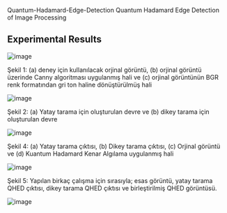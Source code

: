 Quantum-Hadamard-Edge-Detection
Quantum Hadamard Edge Detection of Image Processing

## Experimental Results

![image](https://github.com/SevdanurGENC/Quantum-Hadamard-Edge-Detection/assets/5441882/65bf90df-2ebf-44df-ad8a-eb1e47fe1594)

Şekil 1: (a) deney için kullanılacak orjinal görüntü, (b) orjinal görüntü üzerinde Canny algoritması uygulanmış hali ve (c) orjinal görüntünün BGR renk formatından gri ton haline dönüştürülmüş hali

![image](https://github.com/SevdanurGENC/Quantum-Hadamard-Edge-Detection/assets/5441882/a8b161a1-9bb0-4175-a8cd-a7b26b950d84)

Şekil 2: (a) Yatay tarama için oluşturulan devre ve (b) dikey tarama için oluşturulan devre

![image](https://github.com/SevdanurGENC/Quantum-Hadamard-Edge-Detection/assets/5441882/46392e5f-3021-4c28-b32e-ed4bf059ee04)

Şekil 4: (a) Yatay tarama çıktısı, (b) Dikey tarama çıktısı, (c) Orjinal görüntü ve (d) Kuantum Hadamard Kenar Algılama uygulanmış hali

![image](https://github.com/SevdanurGENC/Quantum-Hadamard-Edge-Detection/assets/5441882/be4bc46c-1c98-44ef-a9d1-466e960f4f37)

Şekil 5: Yapılan birkaç çalışma için sırasıyla; esas görüntü, yatay tarama QHED çıktısı, dikey tarama QHED çıktısı ve birleştirilmiş QHED görüntüsü.

![image](https://github.com/SevdanurGENC/SevdanurGENC-Quantum-Hadamard-Edge-Detection/assets/5441882/a490ff8a-936b-4134-8250-22387395c099)
